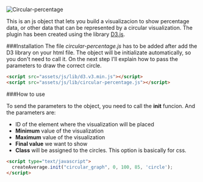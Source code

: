 
![Circular-percentage](http://s1.postimg.org/x59zrod27/Captura_de_pantalla_2015_02_24_a_las_23_06_36.png)

This is an js object that lets you build a visualizacion to show percentage data, or other data that can be represented by a circular visualization. The plugin has been created using the library [D3.js](http://d3js.org/).

###Installation
The file *circular-percentage.js* has to be added after add the D3 library on your html file. The object will be initializate automatically, so you don't need to call it. On the next step I'll explain how to pass the parameters to draw the correct circle.
```html
<script src="assets/js/lib/d3.v3.min.js"></script>
<script src="assets/js/lib/circular-percentage.js"></script>
```

###How to use

To send the parameters to the object, you need to call the **init** funcion. And the parameters are:
- ID of the element where the visualization will be placed
- **Minimum** value of the visualization
- **Maximum** value of the visualization
- **Final value** we want to show
- **Class** will be assigned to the circles. This option is basically for css.

```html
<script type="text/javascript">
  createAverage.init("circular_graph", 0, 100, 85, 'circle');
</script>
```

